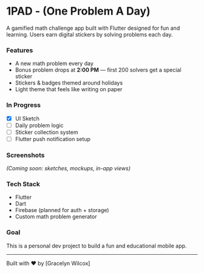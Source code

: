 # 1PAD - (One Problem A Day)
A gamified math challenge app built with Flutter designed for fun and learning. 
Users earn digital stickers by solving problems each day. 

### Features
- A new math problem every day
- Bonus problem drops at **2:00 PM** — first 200 solvers get a special sticker
- Stickers & badges themed around holidays
- Light theme that feels like writing on paper

### In Progress
- [x] UI Sketch
- [ ] Daily problem logic
- [ ] Sticker collection system
- [ ] Flutter push notification setup

### Screenshots
_(Coming soon: sketches, mockups, in-app views)_

### Tech Stack
- Flutter
- Dart
- Firebase (planned for auth + storage)
- Custom math problem generator

### Goal
This is a personal dev project to build a fun and educational mobile app.

---

Built with ❤️ by [Gracelyn Wilcox]
